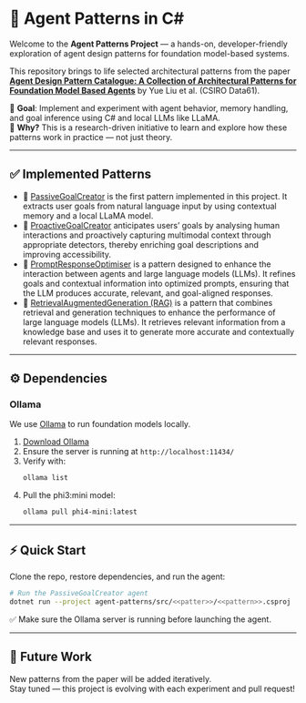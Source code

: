 # 🧠 Agent Patterns in C#

Welcome to the **Agent Patterns Project** — a hands-on, developer-friendly exploration of agent design patterns for foundation model-based systems.

This repository brings to life selected architectural patterns from the paper  
**[Agent Design Pattern Catalogue: A Collection of Architectural Patterns for Foundation Model Based Agents](https://arxiv.org/abs/2405.10467v3)** by Yue Liu et al. (CSIRO Data61).

🚀 **Goal**: Implement and experiment with agent behavior, memory handling, and goal inference using C# and local LLMs like LLaMA.  
🧪 **Why?** This is a research-driven initiative to learn and explore how these patterns work in practice — not just theory.

---

## ✅ Implemented Patterns

- 📄 [PassiveGoalCreator](doc/PassiveGoalCreator.md) is the first pattern implemented in this project. It extracts user goals from natural language input by using contextual memory and a local LLaMA model.
- 📄 [ProactiveGoalCreator](doc/ProactiveGoalCreator.md) anticipates users’ goals by analysing human interactions and proactively capturing multimodal context through appropriate detectors, thereby enriching goal descriptions and improving accessibility.
- 📄 [PromptResponseOptimiser](doc/PromptResponseOptimiser.md) is a pattern designed to enhance the interaction between agents and large language models (LLMs). It refines goals and contextual information into optimized prompts, ensuring that the LLM produces accurate, relevant, and goal-aligned responses.
- 📄 [RetrievalAugmentedGeneration (RAG)](doc/RetrievalAugmentedGeneration.md) is a pattern that combines retrieval and generation techniques to enhance the performance of large language models (LLMs). It retrieves relevant information from a knowledge base and uses it to generate more accurate and contextually relevant responses.
---

## ⚙️ Dependencies

### Ollama
We use [Ollama](https://ollama.com/) to run foundation models locally.

1. [Download Ollama](https://ollama.com/download)
2. Ensure the server is running at `http://localhost:11434/`
3. Verify with:
   ```bash
   ollama list
   ```
4. Pull the phi3:mini model:
   ```bash
   ollama pull phi4-mini:latest
   ```

---

## ⚡ Quick Start

Clone the repo, restore dependencies, and run the agent:

```bash
# Run the PassiveGoalCreator agent
dotnet run --project agent-patterns/src/<<patter>>/<<pattern>>.csproj
```

✅ Make sure the Ollama server is running before launching the agent.

---

## 🔭 Future Work

New patterns from the paper will be added iteratively.  
Stay tuned — this project is evolving with each experiment and pull request!